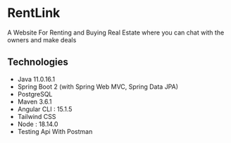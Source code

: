 # RentLink 
A Website For Renting and Buying Real Estate where you can chat with the owners and make deals
## Technologies
- Java 11.0.16.1
- Spring Boot 2 (with Spring Web MVC, Spring Data JPA)
- PostgreSQL
- Maven 3.6.1
- Angular CLI : 15.1.5
- Tailwind CSS 
- Node : 18.14.0
- Testing Api With Postman